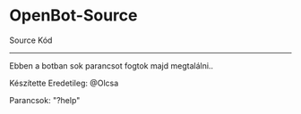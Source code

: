 # OpenBot-Source
Source Kód

--------------------------------

Ebben a botban sok parancsot fogtok majd megtalálni..

Készítette Eredetileg: @Olcsa

Parancsok: "?help"
